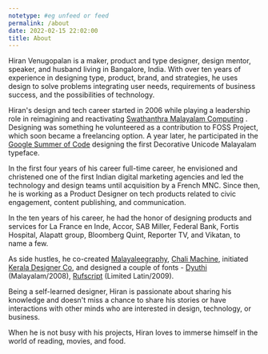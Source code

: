 ```yaml
---
notetype: #eg unfeed or feed
permalink: /about
date: 2022-02-15 22:02:00
title: About
---
```


Hiran Venugopalan is a maker, product and type designer, design mentor, speaker, and husband living in Bangalore, India. With over ten years of experience in designing type, product, brand, and strategies, he uses design to solve problems integrating user needs, requirements of business success, and the possibilities of technology.

Hiran's design and tech career started in 2006 while playing a leadership role in reimagining and reactivating [Swathanthra Malayalam Computing](https://smc.org.in/ "Swathanthra Malayalam Computing") . Designing was something he volunteered as a contribution to FOSS Project, which soon became a freelancing option. A year later, he participated in the [Google Summer of Code](https://developers.google.com/open-source/gsoc/2007) designing the first Decorative Unicode Malayalam typeface.

In the first four years of his career full-time career, he envisioned and christened one of the first Indian digital marketing agencies and led the technology and design teams until acquisition by a French MNC. Since then, he is working as a Product Designer on tech products related to civic engagement, content publishing, and communication.

In the ten years of his career, he had the honor of designing products and services for La France en Inde, Accor, SAB Miller, Federal Bank, Fortis Hospital, Alapatt group, Bloomberg Quint, Reporter TV, and Vikatan, to name a few.

As side hustles, he co-created [Malayaleegraphy](https://www.facebook.com/malayaleegraphy/ "Malayaleegraphy"), [Chali Machine](http://www.chalimachine.com/create/ "Chali Machine"), initiated [Kerala Designer Co](https://kdco.info/ "Kerala Designer Co"), and designed a couple of fonts - [Dyuthi](https://www.behance.net/gallery/88259217/Dyuthi-Ornamental-Malayalam-Unicode-Typeface "Dyuthi") (Malayalam/2008), [Rufscript](https://www.behance.net/gallery/88284601/Rufscript-English-Handwriting-Unicode-Font "Rufscript") (Limited Latin/2009).

Being a self-learned designer, Hiran is passionate about sharing his knowledge and doesn't miss a chance to share his stories or have interactions with other minds who are interested in design, technology, or business. 

When he is not busy with his projects, Hiran loves to immerse himself in the world of reading, movies, and food.
